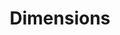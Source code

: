 ---
bigquery: https://console.cloud.google.com/bigquery?p=covid-19-dimensions-ai&page=table&d=data&t=publications
contributors: Digital Science, https://www.digital-science.com/
cost: Free for personal, non-commercial use.
description: Dimensions contains more than 100 million publications, ranging from
  articles published in scholarly journals, books and book chapters, to preprints
  and conference proceedings. All publications are contextualized with linked data
  sets, funding, publications, patents, clinical trials, and policy documents. You
  can also view associated categories, funders, institutions, and researcher profiles.
documentation: https://docs.dimensions.ai/bigquery/index.html
last_edit: 04/07/2022, 19:40:47
location: https://www.dimensions.ai/products/free/
maintained_by: Digital Science, https://www.digital-science.com/
schema_fields:
- funding_amount
- assignee_countries
- repository_url
- funding_aud
- assignee_orgs
- pmid
- category_hrcs_hc
- current_assignee_orgs
- funding_jpy
- status
- filing_status
- date
- original_assignee_countries
- issue
- associated_publication_doi
- metrics
- aliases
- end_date
- license
- category_sdg
- legal_status
- established
- labels
- date_print
- date_imported_gbq
- volume
- researcher_ids
- grant_number
- funder_org_countries
- funding_cny
- start_date
- category_icrp_ct
- repository_name
- acronym
- category_uoa
- id
- research_orgs
- start_year
- organisation_details
- editors
- research_org_state_codes
- journal_lists
- acronyms
- clinical_trial_ids
- isbn
- patent_ids
- address
- publication_ids
- conditions
- categories
- granted_date
- authors
- current_assignee_countries
- gender
- filing_year
- language
- acknowledgements
- year
- resulting_publication_ids
- research_org_city_names
- original_title
- original_assignee_orgs
- publication_year
- funding_usd
- expiration_date
- funding_details
- citations_count
- date_online
- concepts
- category_bra
- abstract
- funder_org_state_codes
- active_years
- application_number
- granted_year
- funding_nzd
- expiration_year
- funder_orgs
- priority_year
- funding_eur
- supporting_grant_ids
- proceedings_title
- linkout
- email_address
- open_access_categories
- external_ids
- investigators
- mesh_terms
- publisher
- kind
- citations
- funding_gbp
- associated_grant_ids
- priority_date
- category_hrcs_rac
- funding_cad
- associated_publication_id
- original_assignee
- open_access_categories_v2
- foa_number
- funder_countries
- wikipedia_url
- inventor_names
- cited_by_ids
- type
- legal_events
- reference_ids
- embargo_date
- relationships
- category_rcdc
- cpc
- pmcid
- arxiv_id
- journal
- publication_date
- associated_publication_pmid
- date_inserted
- doi
- associated_publication_arxiv_id
- book_title
- interventions
- eisbn
- family_members_ids
- types
- subtitles
- research_org_state_names
- date_modified
- funding_chf
- category_icrp_cso
- links
- category_for
- end_year
- funding_currency
- resulting_publication_doi
- pages
- book_series_title
- funder_org_acronyms
- category_hra
- source_id
- filing_date
- conference
- phase
- mesh_headings
- research_org_country_names
- research_org_countries
- research_org_cities
- name
- altmetrics
- funder_org_cities
- title
- original_abstract
- brief_title
- family_count
- funder_org
- family_id
- repository_id
- created_date
- citation_string
- ipcr
- parent_id
- jurisdiction
- registry
- date_normal
- description
- current_assignee
shortname: dimensions
tags:
- scholarly literature
- patents
- funding
- clinical trials
- academic profiles
terms_of_use: 'Use of both the Dimensions COVID-19 dataset and full Dimensions dataset
  are subject to the Dimensions Terms of use: https://www.dimensions.ai/policies-terms-legal '
title: Dimensions
uuid: dcff88bd-fe6b-4fdb-8159-809bf9d7bc1c
---